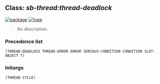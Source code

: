 ## Class: ***sb-thread:thread-deadlock***
[![package](https://img.shields.io/badge/Package-SB--THREAD-5f9ea0.svg?style=social&colorA=999999)](../) [![type](https://img.shields.io/badge/Type-Class-5f9ea0.svg?style=social&colorA=999999)](../#class) 

> No description.

### Precedence list
```
(THREAD-DEADLOCK THREAD-ERROR ERROR SERIOUS-CONDITION CONDITION SLOT-OBJECT T)
```
### Initargs
```
(THREAD CYCLE)
```
